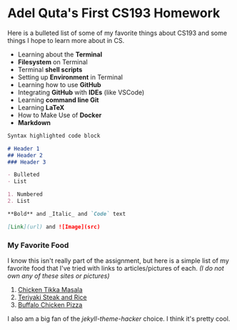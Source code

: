 # Adel Quta's First CS193 Homework

Here is a bulleted list of some of my favorite things about CS193 and some things I hope to learn more about in CS.

- Learning about the **Terminal**
- **Filesystem** on Terminal
- Terminal **shell scripts**
- Setting up **Environment** in Terminal
- Learning how to use **GitHub**
- Integrating **GitHub** with **IDEs** (like VSCode)
- Learning **command line Git**
- Learning **LaTeX**
- How to Make Use of **Docker**
- **Markdown**

```markdown
Syntax highlighted code block

# Header 1
## Header 2
### Header 3

- Bulleted
- List

1. Numbered
2. List

**Bold** and _Italic_ and `Code` text

[Link](url) and ![Image](src)
```

### My Favorite Food

I know this isn't really part of the assignment, but here is a simple list of my favorite food that I've tried with links to articles/pictures of each.
_(I do not own any of these sites or pictures)_

1. [Chicken Tikka Masala](https://cafedelites.com/chicken-tikka-masala/)
2. [Teriyaki Steak and Rice](https://www.marionskitchen.com/teriyaki-steak-rice-bowl/)
3. [Buffalo Chicken Pizza](https://www.ownyoureating.com/blog/low-calorie-buffalo-chicken-pizza-recipe/)

I also am a big fan of the _jekyll-theme-hacker_ choice. I think it's pretty cool.
